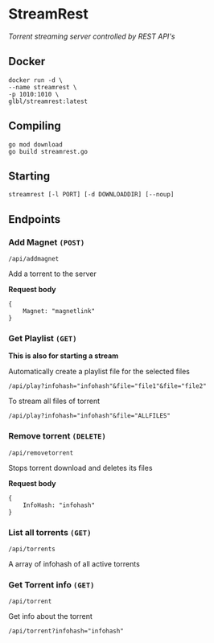 # StreamRest
*Torrent streaming server controlled by REST API's*

## Docker
```
docker run -d \
--name streamrest \
-p 1010:1010 \
glbl/streamrest:latest
```

## Compiling
```
go mod download
go build streamrest.go
```

## Starting
`streamrest [-l PORT] [-d DOWNLOADDIR] [--noup]`

## Endpoints

### Add Magnet `(POST)`
`/api/addmagnet`

Add a torrent to the server

**Request body**
```
{
    Magnet: "magnetlink"
}
```

### Get Playlist `(GET)`

**This is also for starting a stream**

Automatically create a playlist file for the selected files

```
/api/play?infohash="infohash"&file="file1"&file="file2"
```

To stream all files of torrent

```
/api/play?infohash="infohash"&file="ALLFILES"
```

### Remove torrent `(DELETE)`
`/api/removetorrent`

Stops torrent download and deletes its files

**Request body**
```
{
    InfoHash: "infohash"
}
```

### List all torrents `(GET)`
`/api/torrents`

A array of infohash of all active torrents

### Get Torrent info `(GET)`
`/api/torrent`

Get info about the torrent

```
/api/torrent?infohash="infohash"
```
